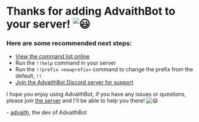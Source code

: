 # Thanks for adding AdvaithBot to your server! <img class="emoji" draggable="false" class="emoji" alt="😃" src="https://twemoji.maxcdn.com/v/latest/svg/1f603.svg">

### Here are some recommended next steps:

* [View the command list online](https://advaithbot.xyz/#commands)
* Run the `!!help` command in your server
* Run the `!!prefix <newprefix>` command to change the prefix from the default, `!!`
* [Join the AdvaithBot Discord server for support](https://discord.gg/amqCFZJ)

I hope you enjoy using AdvaithBot, if you have any issues or questions, please join [the server](https://discord.gg/amqCFZJ) and I'll be able to help you there! <img class="emoji" draggable="false" class="emoji" alt="😃" src="https://twemoji.maxcdn.com/v/latest/svg/1f609.svg">

\- [advaith](https://advaith.io), the dev of AdvaithBot
